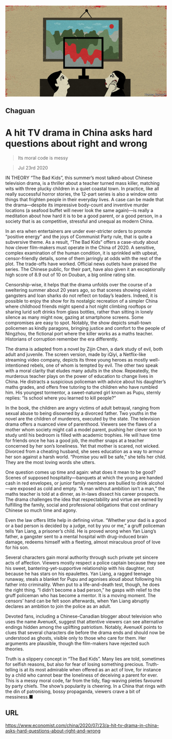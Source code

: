 ![](./images/20200725_CND000_0.jpg)

## Chaguan

# A hit TV drama in China asks hard questions about right and wrong

> Its moral code is messy

> Jul 23rd 2020

IN THEORY “The Bad Kids”, this summer’s most talked-about Chinese television drama, is a thriller about a teacher turned mass killer, matching wits with three plucky children in a quiet coastal town. In practice, like all really successful horror stories, the 12-part series is also a window onto things that frighten people in their everyday lives. A case can be made that the drama—despite its impressive body-count and inventive murder locations (a seafood buffet will never look the same again)—is really a meditation about how hard it is to be a good parent, or a good person, in a society that is as competitive, stressful and unequal as modern China.

In an era when entertainers are under ever-stricter orders to promote “positive energy” and the joys of Communist Party rule, that is quite a subversive theme. As a result, “The Bad Kids” offers a case-study about how clever film-makers must operate in the China of 2020. A sensitive, complex examination of the human condition, it is sprinkled with upbeat, censor-friendly details, some of them jarringly at odds with the rest of the plot. The trade-offs have worked. Official news outlets have praised the series. The Chinese public, for their part, have also given it an exceptionally high score of 8.9 out of 10 on Douban, a big online rating site.

Censorship-wise, it helps that the drama unfolds over the course of a sweltering summer about 20 years ago, so that scenes showing violent gangsters and loan sharks do not reflect on today’s leaders. Indeed, it is possible to enjoy the show for its nostalgic recreation of a simpler China where childhood friends might spend a hot night climbing rooftops or sharing lurid soft drinks from glass bottles, rather than sitting in lonely silence as many might now, gazing at smartphone screens. Some compromises are easy to spot. Notably, the show depicts small-town policemen as kindly paragons, bringing justice and comfort to the people of Ningzhou, the fictional port where the killer works as a maths teacher. Historians of corruption remember the era differently.

The drama is adapted from a novel by Zijin Chen, a dark study of evil, both adult and juvenile. The screen version, made by iQiyi, a Netflix-like streaming video company, depicts its three young heroes as mostly well-intentioned rebels, one of whom is tempted by evil. The other two speak with a moral clarity that eludes many adults in the show. Repeatedly, the murderous teacher plays on the power of education to change lives in China. He distracts a suspicious policeman with advice about his daughter’s maths grades, and offers free tutoring to the children who have rumbled him. His youngest tormentor, a sweet-natured girl known as Pupu, sternly replies: “Is school where you learned to kill people?”

In the book, the children are angry victims of adult betrayal, ranging from sexual abuse to being disowned by a divorced father. Two youths in the novel are the children of murderers, executed by the state. The television drama offers a nuanced view of parenthood. Viewers see the flaws of a mother whom society might call a model parent, pushing her clever son to study until his bedroom is filled with academic trophies. He will have time for friends once he has a good job, the mother snaps at a teacher concerned by her son’s loneliness. Yet that mother is scared, not wicked. Divorced from a cheating husband, she sees education as a way to armour her son against a harsh world. “Promise you will be safe,” she tells her child. They are the most loving words she utters.

One question comes up time and again: what does it mean to be good? Scenes of supposed hospitality—banquets at which the young are handed cash in red envelopes, or junior family members are bullied to drink alcohol—are exposed as cold and empty. “A man without ambition isn’t a man,” the maths teacher is told at a dinner, as in-laws dissect his career prospects. The drama challenges the idea that respectability and virtue are earned by fulfilling the family, social and professional obligations that cost ordinary Chinese so much time and agony.

Even the law offers little help in defining virtue. “Whether your dad is a good or a bad person is decided by a judge, not by you or me,” a gruff policeman tells Yan Liang, a prisoner’s child. He is proved wrong when Yan Liang’s father, a gangster sent to a mental hospital with drug-induced brain damage, redeems himself with a fleeting, almost miraculous proof of love for his son.

Several characters gain moral authority through such private yet sincere acts of affection. Viewers mostly respect a police captain because they see his sweet, bantering-yet-supportive relationship with his daughter, not because he has stars on his epaulettes. Yan Liang, a ragged teenage runaway, steals a blanket for Pupu and agonises aloud about following his father into criminality. When put to a life-and-death test, though, he does the right thing. “I didn’t become a bad person,” he gasps with relief to the gruff policeman who has become a mentor. It is a moving moment. The censors’ hand can be felt soon afterwards, when Yan Liang abruptly declares an ambition to join the police as an adult.

Devoted fans, including a Chinese-Canadian blogger about television who uses the name AvenueX, suggest that attentive viewers can see alternative endings hidden among the uplifting patriotism. Notably, AvenueX points to clues that several characters die before the drama ends and should now be understood as ghosts, visible only to those who care for them. Her arguments are plausible, though the film-makers have rejected such theories.

Truth is a slippery concept in “The Bad Kids”. Many lies are told, sometimes for selfish reasons, but also for fear of losing something precious. Truth-telling is at its most admirable when offered as an act of love, for instance by a child who cannot bear the loneliness of deceiving a parent for ever. This is a messy moral code, far from the tidy, flag-waving pieties favoured by party chiefs. The show’s popularity is cheering. In a China that rings with the din of patronising, bossy propaganda, viewers crave a bit of messiness.■

## URL

https://www.economist.com/china/2020/07/23/a-hit-tv-drama-in-china-asks-hard-questions-about-right-and-wrong
